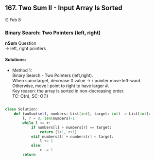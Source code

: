 ## 167. Two Sum II - Input Array Is Sorted

:alarm_clock: Feb 8

### Binary Search: Two Pointers (left, right)

**nSum** Question\
-> left, right pointers


#### Solutions:
- Method 1:\
  Binary Search - Two Pointers (left,right).\
  When sum>target, decrease # value -> r pointer move left-ward. Otherwise, move l point to right to have larger #.\
  Key reason: the array is sorted in non-decreasing order.\
  TC: O(n), SC: O(1)
```python

class Solution:
    def twoSum(self, numbers: List[int], target: int) -> List[int]:
        l, r = 0, len(numbers)-1
        while l <= r:
            if numbers[l] + numbers[r] == target:
                return [l+1, r+1]
            elif numbers[l] + numbers[r] < target:
                l += 1
            else:
                r -= 1
        return

```
